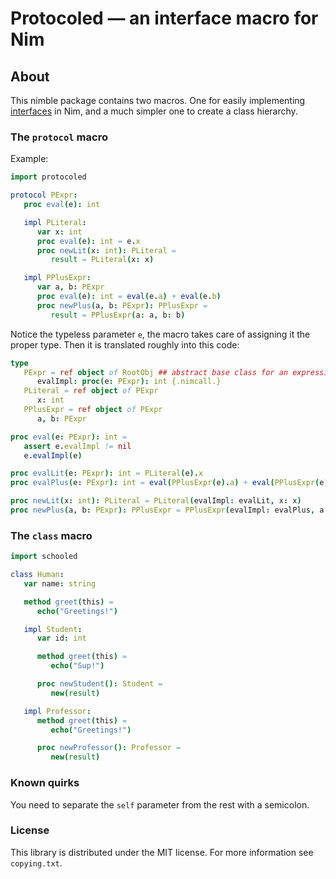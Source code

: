 
# Protocoled — an interface macro for Nim

## About
This nimble package contains two macros. One for easily implementing
[interfaces](https://en.wikipedia.org/wiki/Composition_over_inheritance)
in Nim, and a much simpler one to create a class hierarchy.

### The `protocol` macro
Example:

```nim
import protocoled

protocol PExpr:
   proc eval(e): int

   impl PLiteral:
      var x: int
      proc eval(e): int = e.x
      proc newLit(x: int): PLiteral =
         result = PLiteral(x: x)

   impl PPlusExpr:
      var a, b: PExpr
      proc eval(e): int = eval(e.a) + eval(e.b)
      proc newPlus(a, b: PExpr): PPlusExpr =
         result = PPlusExpr(a: a, b: b)
```
Notice the typeless parameter `e`, the macro takes care of assigning it the
proper type. Then it is translated roughly into this code:

```nim
type
   PExpr = ref object of RootObj ## abstract base class for an expression
      evalImpl: proc(e: PExpr): int {.nimcall.}
   PLiteral = ref object of PExpr
      x: int
   PPlusExpr = ref object of PExpr
      a, b: PExpr

proc eval(e: PExpr): int =
   assert e.evalImpl != nil
   e.evalImpl(e)

proc evalLit(e: PExpr): int = PLiteral(e).x
proc evalPlus(e: PExpr): int = eval(PPlusExpr(e).a) + eval(PPlusExpr(e).b)

proc newLit(x: int): PLiteral = PLiteral(evalImpl: evalLit, x: x)
proc newPlus(a, b: PExpr): PPlusExpr = PPlusExpr(evalImpl: evalPlus, a: a, b: b)
```

### The `class` macro
```nim
import schooled

class Human:
   var name: string

   method greet(this) =
      echo("Greetings!")

   impl Student:
      var id: int

      method greet(this) =
         echo("Sup!")

      proc newStudent(): Student =
         new(result)

   impl Professor:
      method greet(this) =
         echo("Greetings!")

      proc newProfessor(): Professor =
         new(result)
```

### Known quirks
You need to separate the `self` parameter from the rest with a semicolon.

### License

This library is distributed under the MIT license. For more information see `copying.txt`.
